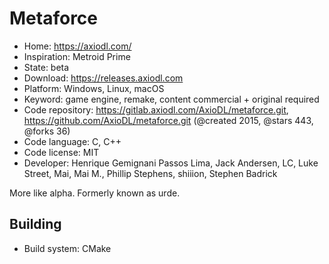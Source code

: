 # Metaforce

- Home: https://axiodl.com/
- Inspiration: Metroid Prime
- State: beta
- Download: https://releases.axiodl.com
- Platform: Windows, Linux, macOS
- Keyword: game engine, remake, content commercial + original required
- Code repository: https://gitlab.axiodl.com/AxioDL/metaforce.git, https://github.com/AxioDL/metaforce.git (@created 2015, @stars 443, @forks 36)
- Code language: C, C++
- Code license: MIT
- Developer: Henrique Gemignani Passos Lima, Jack Andersen, LC, Luke Street, Mai, Mai M., Phillip Stephens, shiiion, Stephen Badrick

More like alpha. Formerly known as urde.

## Building

- Build system: CMake
